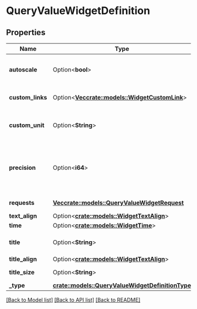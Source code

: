 # QueryValueWidgetDefinition

## Properties

Name | Type | Description | Notes
------------ | ------------- | ------------- | -------------
**autoscale** | Option<**bool**> | Whether to use auto-scaling or not. | [optional]
**custom_links** | Option<[**Vec<crate::models::WidgetCustomLink>**](WidgetCustomLink.md)> | List of custom links. | [optional]
**custom_unit** | Option<**String**> | Display a unit of your choice on the widget. | [optional]
**precision** | Option<**i64**> | Number of decimals to show. If not defined, the widget uses the raw value. | [optional]
**requests** | [**Vec<crate::models::QueryValueWidgetRequest>**](QueryValueWidgetRequest.md) | Widget definition. | 
**text_align** | Option<[**crate::models::WidgetTextAlign**](WidgetTextAlign.md)> |  | [optional]
**time** | Option<[**crate::models::WidgetTime**](WidgetTime.md)> |  | [optional]
**title** | Option<**String**> | Title of your widget. | [optional]
**title_align** | Option<[**crate::models::WidgetTextAlign**](WidgetTextAlign.md)> |  | [optional]
**title_size** | Option<**String**> | Size of the title. | [optional]
**_type** | [**crate::models::QueryValueWidgetDefinitionType**](QueryValueWidgetDefinitionType.md) |  | 

[[Back to Model list]](../README.md#documentation-for-models) [[Back to API list]](../README.md#documentation-for-api-endpoints) [[Back to README]](../README.md)


